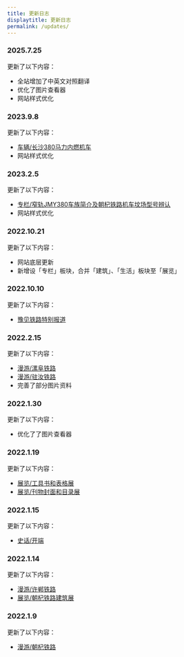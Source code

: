 ```yaml
---
title: 更新日志
displaytitle: 更新日志
permalink: /updates/
---
```


### 2025.7.25

更新了以下内容：

- 全站增加了中英文对照翻译
- 优化了图片查看器
- 网站样式优化

### 2023.9.8

更新了以下内容：

- [车辆/长沙380马力内燃机车](../../depot/Changsha380)
- 网站样式优化


### 2023.2.5

更新了以下内容：

- [专栏/窄轨JMY380车族简介及朝杞铁路机车坟场型号辨认](../../column/the-investigation-of-JMY380-series)
- 网站样式优化


### 2022.10.21

更新了以下内容：

- 网站底层更新
- 新增设「专栏」板块，合并「建筑」、「生活」板块至「展览」


### 2022.10.10

更新了以下内容：

- [豫见铁路特别报道](https://mp.weixin.qq.com/s/RyHyUdscQO_9E11lR2qgqg)


### 2022.2.15

更新了以下内容：

- [漫游/漯阜铁路](../../tour/luofu)
- [漫游/驻汝铁路](../../tour/zhuru)
- 完善了部分图片资料


### 2022.1.30

更新了以下内容：

- 优化了了图片查看器


### 2022.1.19

更新了以下内容：

- [展览/工具书和表格展](../../expo/references)
- [展览/刊物封面和目录展](../../expo/magazines)


### 2022.1.15

更新了以下内容：

- [史话/开端](../../history/)


### 2022.1.14

更新了以下内容：

- [漫游/许郸铁路](../../tour/xudan)
- [展览/朝杞铁路建筑展](../../expo/chaoqi-architecture)


### 2022.1.9

更新了以下内容：

- [漫游/朝杞铁路](../../tour/chaoqi)





